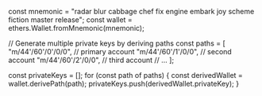 const mnemonic = "radar blur cabbage chef fix engine embark joy scheme fiction master release";
const wallet = ethers.Wallet.fromMnemonic(mnemonic);

// Generate multiple private keys by deriving paths
const paths = [
  "m/44'/60'/0'/0/0", // primary account
  "m/44'/60'/1'/0/0", // second account
  "m/44'/60'/2'/0/0", // third account
  // ...
];

const privateKeys = [];
for (const path of paths) {
  const derivedWallet = wallet.derivePath(path);
  privateKeys.push(derivedWallet.privateKey);
}